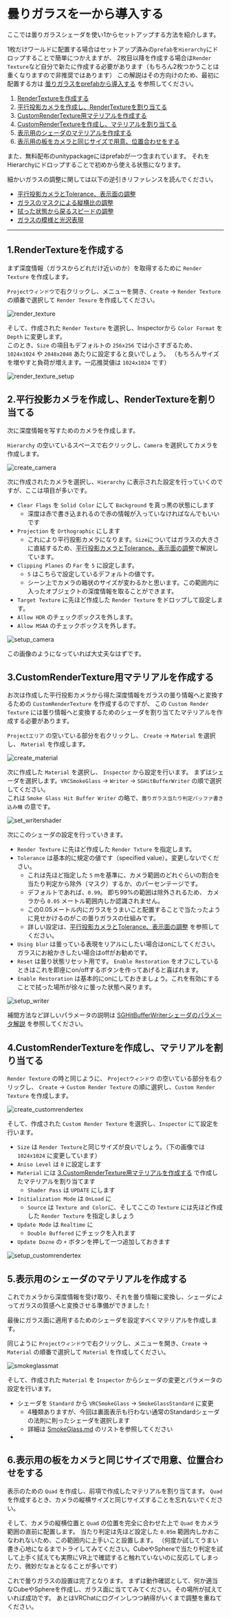 # 曇りガラスを一から導入する

ここでは曇りガラスシェーダを使い1からセットアップする方法を紹介します。

1枚だけワールドに配置する場合はセットアップ済みの`prefab`を`Hierarchy`にドロップすることで簡単につかえますが、
2枚目以降を作成する場合は`Render Texture`など自分で新たに作成する必要があります（もちろん2枚つかうことは重くなりますので非推奨ではあります）
この解説はその方向けのため、最初に配置する方は [曇りガラスをprefabから導入する](setup_with_prefab.md) を参照してください。

1. [RenderTextureを作成する](#1RenderTextureを作成する)
2. [平行投影カメラを作成し、RenderTextureを割り当てる](#2平行投影カメラを作成しRenderTextureを割り当てる) 
3. [CustomRenderTexture用マテリアルを作成する](#3CustomRenderTexture用マテリアルを作成する)
4. [CustomRenderTextureを作成し、マテリアルを割り当てる](#4CustomRenderTextureを作成しマテリアルを割り当てる)
5. [表示用のシェーダのマテリアルを作成する](#5表示用のシェーダのマテリアルを作成する)
6. [表示用の板をカメラと同じサイズで用意、位置合わせをする](#6表示用の板をカメラと同じサイズで用意位置合わせをする)

また、無料配布のunitypackageにはprefabが一つ含まれています。
それをHierarchyにドロップすることで初めから使える状態になります。

細かいガラスの調整に関しては以下の逆引きリファレンスを読んでください。

* [平行投影カメラとTolerance、表示面の調整](tips.md#平行投影カメラとTolerance、表示面の調整)
* [ガラスのマスクによる縦横比の調整](tips.md#ガラスのマスクによる縦横比の調整)
* [拭った状態から戻るスピードの調整](tips.md#拭った状態から戻るスピードの調整)
* [ガラスの模様と光沢表現](tips.md#ガラスの模様と光沢表現)

---

## 1.RenderTextureを作成する

まず深度情報（ガラスからどれだけ近いのか）を取得するために `Render Texture` を作成します。

`Projectウィンドウ`で右クリックし、メニューを開き、`Create` -> `Render Texture` の順番で選択して `Render Texure` を作成してください。

![render_texture](images/create_rendertex.png)

そして、作成された `Render Texture` を選択し、Inspectorから `Color Format` を `Depth` に変更します。<br>
このとき、`Size` の項目もデフォルトの `256x256` では小さすぎるため、`1024x1024` や `2048x2048` あたりに設定すると良いでしょう。
（もちろんサイズを増やすと負荷が増えます。一応推奨値は `1024x1024` です）

![render_texture_setup](images/setup_rendertex.png)

## 2.平行投影カメラを作成し、RenderTextureを割り当てる

次に深度情報を写すためのカメラを作成します。

`Hierarchy` の空いているスペースで右クリックし、`Camera` を選択してカメラを作成します。

![create_camera](images/create_camera.png)

次に作成されたカメラを選択し、`Hierarchy` に表示された設定を行っていくのですが、ここは項目が多いです。

* `Clear Flags` を `Solid Color` にして `Background` を真っ黒の状態にします
  * 深度は赤で書き込まれるので赤の情報が入っていなければなんでもいいです
* `Projection` を `Orthographic` にします
  * これにより平行投影カメラになります。`Size`についてはガラスの大きさに直結するため、[平行投影カメラとTolerance、表示面の調整](tips.md#平行投影カメラとTolerance、表示面の調整)で解説しています。
* `Clipping Planes` の `Far` を `5` に設定します。
  * `5` はこちらで設定しているデフォルトの値です。
  * シーン上でカメラの箱状のサイズが変わるかと思います。この範囲内に入ったオブジェクトの深度情報を取ることができます。
* `Target Texture` に先ほど作成した `Render Texture` をドロップして設定します。
* `Allow HDR` のチェックボックスを外します。
* `Allow MSAA` のチェックボックスを外します。

![setup_camera](images/setup_camera.png)

この画像のようになっていれば大丈夫なはずです。

## 3.CustomRenderTexture用マテリアルを作成する

お次は作成した平行投影カメラから得た深度情報をガラスの曇り情報へと変換するための `CustomRenderTexture` を作成するのですが、
この `Custom Render Texture` には曇り情報へと変換するためのシェーダを割り当てたマテリアルを作成する必要があります。

`Projectエリア` の空いている部分を右クリックし、 `Create` -> `Material` を選択し、 `Material` を作成します。

![create_material](images/create_material.png)

次に作成した `Material` を選択し、 `Inspector` から設定を行います。
まずはシェーダを選択します。`VRCSmokeGlass` -> `Writer` -> `SGHitBufferWriter` の順で選択してください。<br>
これは `Smoke Glass Hit Buffer Writer` の略で、`曇りガラス当たり判定バッファ書き込み機` の意です。

![set_writershader](images/set_writershader.png)

次にこのシェーダの設定を行っていきます。

* `Render Texture` に先ほど作成した `Render Txture` を指定します。
* `Tolerance` は基本的に規定の値です（specified value）。変更しないでください。
  * これは先ほど指定した `5` mを基準に、カメラ範囲のどれぐらいの割合を当たり判定から除外（マスク）するか、のパーセンテージです。
  * デフォルトであれば、`0.99`。 即ち99%の範囲は除外されるため、 カメラから `0.05` メートル範囲内しか認識されません。
  * この0.05メートル内にガラスをうまいこと配置することで当たったように見せかけるのがこの曇りガラスの仕組みです。
  * 詳しい設定は、[平行投影カメラとTolerance、表示面の調整](tips.md#平行投影カメラとTolerance、表示面の調整) を参照してください。
* `Using blur` は曇っている表現をリアルにしたい場合はonにしてください。ガラスにお絵かきしたい場合はoffがお勧めです。
* `Reset` は曇り状態リセット用です。 `Enable Restoration` をオフにしているときはこれを即座にon/offするボタンを作ってあげると喜ばれます。
* `Enable Restoration` は基本的にonにしておきましょう。これを有効にすることで拭った場所が徐々に曇った状態へ戻ります。

![setup_writer](images/setup_writer.png) 

補間方法など詳しいパラメータの説明は [SGHitBufferWriterシェーダのパラメータ解説](SGBufferWriter.md) を参照してください。

## 4.CustomRenderTextureを作成し、マテリアルを割り当てる

`Render Texture` の時と同じように、 `Projectウィンドウ` の空いている部分を右クリックし、 `Create` -> `Custom Render Texture` の順に選択し、`Custom Render Texture` を作成します。

![create_customrendertex](images/create_customrendertex.png)

そして、作成された `Custom Render Texture` を選択し、`Inspector` にて設定を行います。

* `Size` は `Render Texture`と同じサイズが良いでしょう。（下の画像では `1024x1024` に変更しています）
* `Aniso Level` は `0` に設定します
* `Material` には [3.CustomRenderTexture用マテリアルを作成する](#3CustomRenderTexture用マテリアルを作成する) で作成したマテリアルを割り当てます
  * `Shader Pass` は `UPDATE` にします
* `Initialization Mode` は `OnLoad` に
  * `Source` は `Texture and Color`に、そしてここの `Texture` には先ほど作成した `Render Texture` を指定しましょう
* `Update Mode` は `Realtime` に
  * `Double Buffered` にチェックを入れます
* `Update Dozne` の `+` ボタンを押して一つ追加しておきます

![setup_customrendertex](images/setup_customrendertex.png)

## 5.表示用のシェーダのマテリアルを作成する

これでカメラから深度情報を受け取り、それを曇り情報に変換し、シェーダによってガラスの質感へと変換させる準備ができました！

最後にガラス面に適用するためのシェーダを設定すべくマテリアルを作成します。

同じように `Projectウィンドウ`で右クリックし、メニューを開き、`Create` -> `Material` の順番で選択して `Material` を作成してください。

![smokeglassmat](images/create_smokeglassmat.png)

そして、作成された `Material` を `Inspector` からシェーダの変更とパラメータの設定を行います。

* シェーダを `Standard` から `VRCSmokeGlass` -> `SmokeGlassStandard` に変更
  * 4種類ありますが、今回は裏面表示も行わない通常のStandardシェーダの法則に則ったシェーダを選択します
  * 詳細は [SmokeGlass.md](SmokeGlass.md) のリストを参照してください
* 

## 6.表示用の板をカメラと同じサイズで用意、位置合わせをする

表示のための `Quad` を作成し、前項で作成したマテリアルを割り当てます。
`Quad`を作成するとき、カメラの縦横サイズと同じサイズすることを忘れないでください。

そして、カメラの縦横位置と `Quad` の位置を完全に合わせた上で `Quad` をカメラ範囲の直前に配置します。
当たり判定は先ほど設定した `0.05m` 範囲内しかおこなわれないため、この範囲内に上手いこと設置します。
（何度か試してうまい書き心地になるまでトライしてみてください。CubeやSphereで当たり判定を試して上手く拭えても実際にVR上で確認すると触れていないのに反応してしまったり、微妙だなぁとなることが多いです）

これで曇りガラスの設置は完了となります。
まずは動作確認として、何か適当なCubeやSphereを作成し、ガラス面に当ててみてください。その場所が拭えていれば成功です。
あとはVRChatにログインしつつ納得がいくまで調整を重ねてください。

